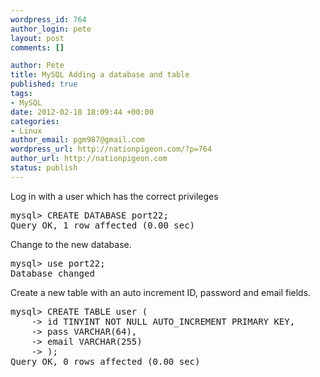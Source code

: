 ```yaml
--- 
wordpress_id: 764
author_login: pete
layout: post
comments: []

author: Pete
title: MySQL Adding a database and table
published: true
tags: 
- MySQL
date: 2012-02-18 18:09:44 +00:00
categories: 
- Linux
author_email: pgm987@gmail.com
wordpress_url: http://nationpigeon.com/?p=764
author_url: http://nationpigeon.com
status: publish
---
```

Log in with a user which has the correct privileges
<pre>
mysql> CREATE DATABASE port22;
Query OK, 1 row affected (0.00 sec)
</pre>

Change to the new database.
<pre>
mysql> use port22;
Database changed
</pre>

Create a new table with an auto increment ID, password and email fields.

<PRE>
mysql> CREATE TABLE user (
    -> id TINYINT NOT NULL AUTO_INCREMENT PRIMARY KEY, 
    -> pass VARCHAR(64),
    -> email VARCHAR(255)
    -> );
Query OK, 0 rows affected (0.00 sec)
</PRE>
